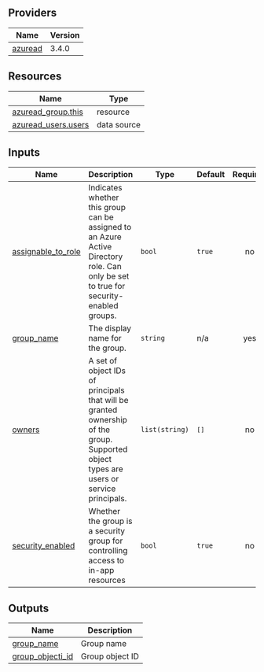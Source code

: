 <!-- BEGIN_TF_DOCS -->

## Providers

| Name | Version |
|------|---------|
| <a name="provider_azuread"></a> [azuread](#provider\_azuread) | 3.4.0 |


## Resources

| Name | Type |
|------|------|
| [azuread_group.this](https://registry.terraform.io/providers/hashicorp/azuread/3.4.0/docs/resources/group) | resource |
| [azuread_users.users](https://registry.terraform.io/providers/hashicorp/azuread/3.4.0/docs/data-sources/users) | data source |

## Inputs

| Name | Description | Type | Default | Required |
|------|-------------|------|---------|:--------:|
| <a name="input_assignable_to_role"></a> [assignable\_to\_role](#input\_assignable\_to\_role) | Indicates whether this group can be assigned to an Azure Active Directory role. Can only be set to true for security-enabled groups. | `bool` | `true` | no |
| <a name="input_group_name"></a> [group\_name](#input\_group\_name) | The display name for the group. | `string` | n/a | yes |
| <a name="input_owners"></a> [owners](#input\_owners) | A set of object IDs of principals that will be granted ownership of the group. Supported object types are users or service principals. | `list(string)` | <pre>[]</pre> | no |
| <a name="input_security_enabled"></a> [security\_enabled](#input\_security\_enabled) | Whether the group is a security group for controlling access to in-app resources | `bool` | `true` | no |

## Outputs

| Name | Description |
|------|-------------|
| <a name="output_group_name"></a> [group\_name](#output\_group\_name) | Group name |
| <a name="output_group_objecti_id"></a> [group\_objecti\_id](#output\_group\_objecti\_id) | Group object ID |
<!-- END_TF_DOCS -->